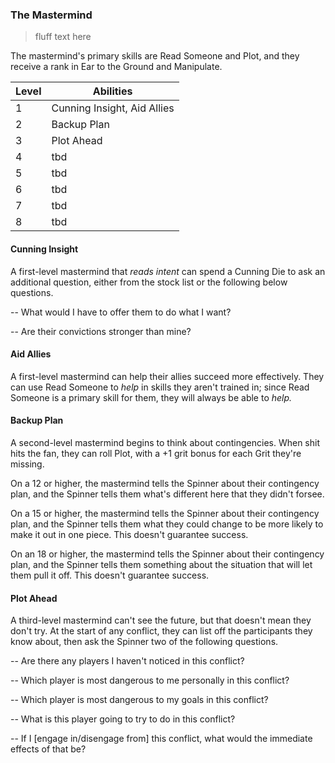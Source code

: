 ### The Mastermind

> fluff text here

The mastermind's primary skills are Read Someone and Plot, and they receive a rank in Ear to the Ground and Manipulate.

| Level | Abilities |
| ----- | --------- |
| 1 | Cunning Insight, Aid Allies |
| 2 | Backup Plan |
| 3 | Plot Ahead |
| 4 | tbd |
| 5 | tbd |
| 6 | tbd |
| 7 | tbd |
| 8 | tbd |

#### Cunning Insight
A first-level mastermind that _reads intent_ can spend a Cunning Die to ask an additional question, either from the stock list or the following below questions.

-- What would I have to offer them to do what I want?

-- Are their convictions stronger than mine?

#### Aid Allies
A first-level mastermind can help their allies succeed more effectively. They can use Read Someone to _help_ in skills they aren't trained in; since Read Someone is a primary skill for them, they will always be able to _help._

#### Backup Plan
A second-level mastermind begins to think about contingencies. When shit hits the fan, they can roll Plot, with a +1 grit bonus for each Grit they're missing.

On a 12 or higher, the mastermind tells the Spinner about their contingency plan, and the Spinner tells them what's different here that they didn't forsee.

On a 15 or higher, the mastermind tells the Spinner about their contingency plan, and the Spinner tells them what they could change to be more likely to make it out in one piece. This doesn't guarantee success.

On an 18 or higher, the mastermind tells the Spinner about their contingency plan, and the Spinner tells them something about the situation that will let them pull it off. This doesn't guarantee success.

#### Plot Ahead
A third-level mastermind can't see the future, but that doesn't mean they don't try. At the start of any conflict, they can list off the participants they know about, then ask the Spinner two of the following questions.

-- Are there any players I haven't noticed in this conflict?

-- Which player is most dangerous to me personally in this conflict?

-- Which player is most dangerous to my goals in this conflict?

-- What is this player going to try to do in this conflict?

-- If I [engage in/disengage from] this conflict, what would the immediate effects of that be?
